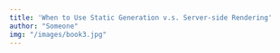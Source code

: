 ```yaml
---
title: 'When to Use Static Generation v.s. Server-side Rendering'
author: "Someone"
img: "/images/book3.jpg"
---
```


